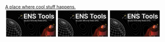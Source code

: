 <a href="https://devtalk.dev/">
A place where cool stuff happens.
</a>

<div style="display: flex">
<img src="/projects/ens-tools.png" style="width: 33%" />
<img src="/projects/ens-tools.png" style="width: 33%" />
<img src="/projects/ens-tools.png" style="width: 33%" />
</div>
